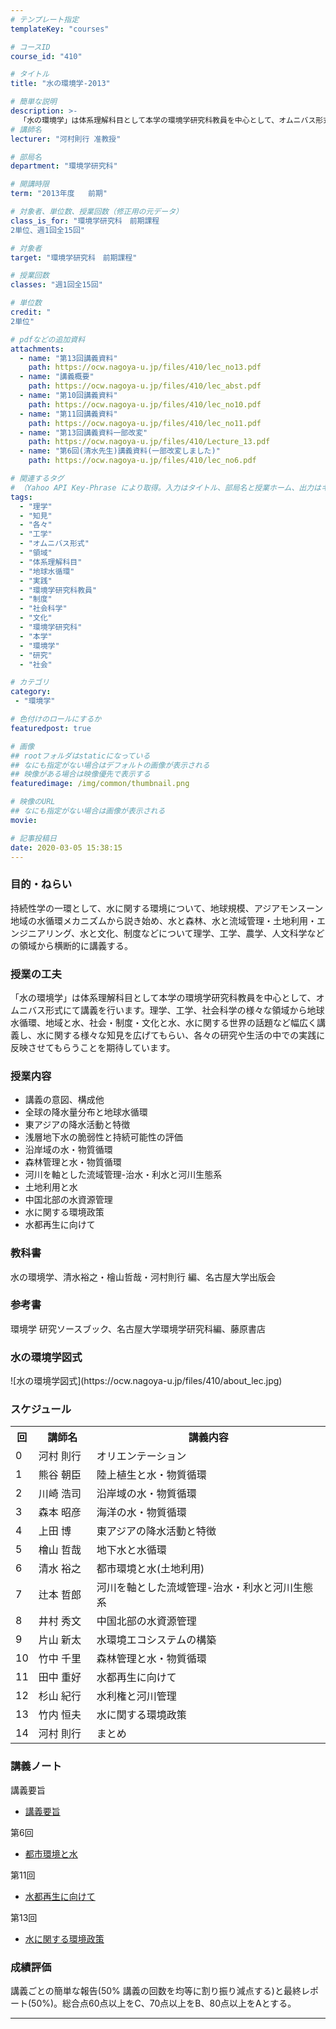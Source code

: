 ```yaml
---
# テンプレート指定
templateKey: "courses"

# コースID
course_id: "410"

# タイトル
title: "水の環境学-2013"

# 簡単な説明
description: >-
  「水の環境学」は体系理解科目として本学の環境学研究科教員を中心として、オムニバス形式にて講義を行います。理学、工学、社会科学の様々な領域から地球水循環、地域と水、社会・制度・文化と水、水に関する世界の話題など幅広く講義し、水に関する様々な知見を広げてもらい、各々の研究や生活の中での実践に反映させてもらうことを期待しています。 ....
# 講師名
lecturer: "河村則行 准教授"

# 部局名
department: "環境学研究科"

# 開講時限
term: "2013年度	前期"

# 対象者、単位数、授業回数（修正用の元データ）
class_is_for: "環境学研究科　前期課程
2単位、週1回全15回"

# 対象者
target: "環境学研究科　前期課程"

# 授業回数
classes: "週1回全15回"

# 単位数
credit: "
2単位"

# pdfなどの追加資料
attachments:
  - name: "第13回講義資料" 
    path: https://ocw.nagoya-u.jp/files/410/lec_no13.pdf
  - name: "講義概要" 
    path: https://ocw.nagoya-u.jp/files/410/lec_abst.pdf
  - name: "第10回講義資料" 
    path: https://ocw.nagoya-u.jp/files/410/lec_no10.pdf
  - name: "第11回講義資料" 
    path: https://ocw.nagoya-u.jp/files/410/lec_no11.pdf
  - name: "第13回講義資料一部改変" 
    path: https://ocw.nagoya-u.jp/files/410/Lecture_13.pdf
  - name: "第6回(清水先生)講義資料(一部改変しました)" 
    path: https://ocw.nagoya-u.jp/files/410/lec_no6.pdf

# 関連するタグ
# （Yahoo API Key-Phrase により取得。入力はタイトル、部局名と授業ホーム、出力はキーフレーズ（tags））
tags:
  - "理学"
  - "知見"
  - "各々"
  - "工学"
  - "オムニバス形式"
  - "領域"
  - "体系理解科目"
  - "地球水循環"
  - "実践"
  - "環境学研究科教員"
  - "制度"
  - "社会科学"
  - "文化"
  - "環境学研究科"
  - "本学"
  - "環境学"
  - "研究"
  - "社会"

# カテゴリ
category:
 - "環境学"

# 色付けのロールにするか
featuredpost: true

# 画像
## rootフォルダはstaticになっている
## なにも指定がない場合はデフォルトの画像が表示される
## 映像がある場合は映像優先で表示する
featuredimage: /img/common/thumbnail.png

# 映像のURL
## なにも指定がない場合は画像が表示される
movie: 

# 記事投稿日
date: 2020-03-05 15:38:15
---
```


### 目的・ねらい

持続性学の一環として、水に関する環境について、地球規模、アジアモンスーン地域の水循環メカニズムから説き始め、水と森林、水と流域管理・土地利用・エンジニアリング、水と文化、制度などについて理学、工学、農学、人文科学などの領域から横断的に講義する。


### 授業の工夫

「水の環境学」は体系理解科目として本学の環境学研究科教員を中心として、オムニバス形式にて講義を行います。理学、工学、社会科学の様々な領域から地球水循環、地域と水、社会・制度・文化と水、水に関する世界の話題など幅広く講義し、水に関する様々な知見を広げてもらい、各々の研究や生活の中での実践に反映させてもらうことを期待しています。





### 授業内容

  * 講義の意図、構成他
  * 全球の降水量分布と地球水循環
  * 東アジアの降水活動と特徴
  * 浅層地下水の脆弱性と持続可能性の評価
  * 沿岸域の水・物質循環
  * 森林管理と水・物質循環
  * 河川を軸とした流域管理-治水・利水と河川生態系
  * 土地利用と水
  * 中国北部の水資源管理
  * 水に関する環境政策
  * 水都再生に向けて

### 教科書

水の環境学、清水裕之・檜山哲哉・河村則行 編、名古屋大学出版会 

### 参考書

環境学 研究ソースブック、名古屋大学環境学研究科編、藤原書店


<h3>水の環境学図式</h3>
<p>
![水の環境学図式](https://ocw.nagoya-u.jp/files/410/about_lec.jpg) 
</p>

<h3>スケジュール</h3>

<table class="basic" width="475">
<tr>
<th width="20" class="center">回</th>
<th width="80" class="center">講師名</th>
<th width="375" class="center">講義内容</th>
</tr>

<tr>
<td width="20" class="center">0</td>
<td width="80" class="center">河村 則行</td>
<td width="375" class="center">オリエンテーション</td>
</tr>


<tr>
<td width="20" class="center">1</td>
<td width="80" class="center">熊谷 朝臣</td>
<td width="375" class="center">陸上植生と水・物質循環</td>
</tr>

<tr>
<td width="20" class="center">2</td>
<td width="80" class="center">川崎 浩司</td>
<td width="375" class="center">沿岸域の水・物質循環</td>
</tr>

<tr>
<td width="20" class="center">3</td>
<td width="80" class="center">森本 昭彦</td>
<td width="375" class="center">海洋の水・物質循環</td>
</tr>

<tr>
<td width="20" class="center">4</td>
<td width="80" class="center">上田 博</td>
<td width="375" class="center">東アジアの降水活動と特徴</td>
</tr>

<tr>
<td width="20" class="center">5</td>
<td width="80" class="center">檜山 哲哉</td>
<td width="375" class="center">地下水と水循環</td>
</tr>

<tr>
<td width="20" class="center">6</td>
<td width="80" class="center">清水 裕之</td>
<td width="375" class="center">都市環境と水(土地利用)</td>
</tr>

<tr>
<td width="20" class="center">7</td>
<td width="80" class="center">辻本 哲郎</td>
<td width="375" class="center">河川を軸とした流域管理-治水・利水と河川生態系</td>
</tr>

<tr>
<td width="20" class="center">8</td>
<td width="80" class="center">井村 秀文</td>
<td width="375" class="center">中国北部の水資源管理</td>
</tr>

<tr>
<td width="20" class="center">9</td>
<td width="80" class="center">片山 新太</td>
<td width="375" class="center">水環境エコシステムの構築</td>
</tr>

<tr>
<td width="20" class="center">10</td>
<td width="80" class="center">竹中 千里</td>
<td width="375" class="center">森林管理と水・物質循環</td>
</tr>

<tr>
<td width="20" class="center">11</td>
<td width="80" class="center">田中 重好</td>
<td width="375" class="center">水都再生に向けて</td>
</tr>

<tr>
<td width="20" class="center">12</td>
<td width="80" class="center">杉山 紀行</td>
<td width="375" class="center">水利権と河川管理</td>
</tr>

<tr>
<td width="20" class="center">13</td>
<td width="80" class="center">竹内 恒夫</td>
<td width="375" class="center">水に関する環境政策</td>
</tr>

<tr>
<td width="20" class="center">14</td>
<td width="80" class="center">河村 則行</td>
<td width="375" class="center">まとめ</td>
</tr>

</table>


### 講義ノート

講義要旨

- [講義要旨](https://ocw.nagoya-u.jp/files/410/lec_abst.pdf) 

第6回

- [都市環境と水](https://ocw.nagoya-u.jp/files/410/lec_no6.pdf) 

第11回

- [水都再生に向けて](https://ocw.nagoya-u.jp/files/410/lec_no11.pdf) 

第13回

- [水に関する環境政策](https://ocw.nagoya-u.jp/files/410/Lecture_13.pdf) 





### 成績評価

講義ごとの簡単な報告(50% 講義の回数を均等に割り振り減点する)と最終レポート(50%)。総合点60点以上をC、70点以上をB、80点以上をAとする。





-----